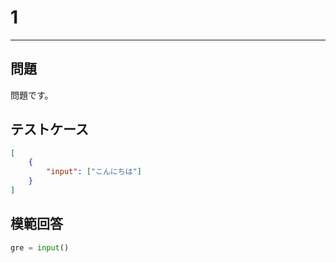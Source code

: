# 1
---
## 問題
問題です。
## テストケース
```json
[
	{
		"input": ["こんにちは"]
	}
]
```
## 模範回答
```python
gre = input()
```
